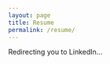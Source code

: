 ```yaml
---
layout: page
title: Resume
permalink: /resume/
---
```

<script type="text/javascript">
    window.location.href = "http://linkd.in/1wPeaVY"
</script>

Redirecting you to LinkedIn...